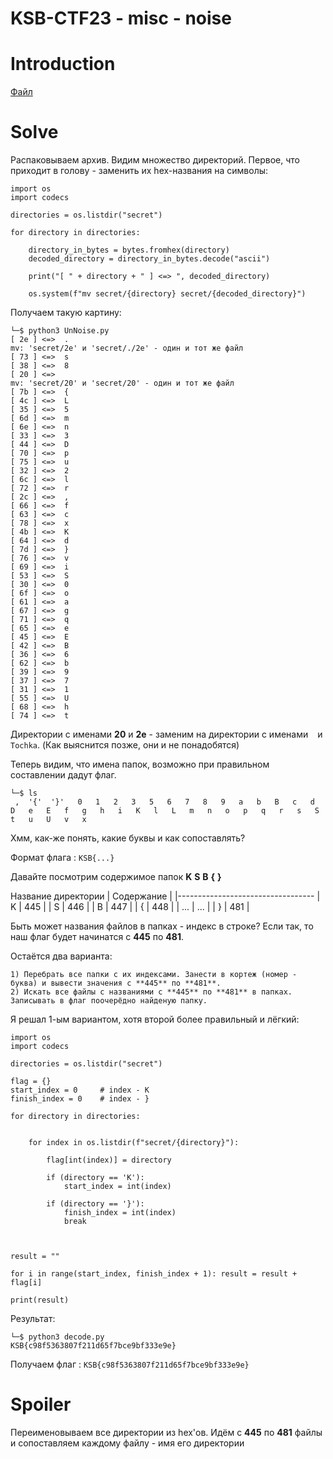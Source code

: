 # KSB-CTF23 - misc - noise


# Introduction

[Файл](files/noise.7z)


# Solve

Распаковываем архив. Видим множество директорий. Первое, что приходит в голову - заменить их hex-названия на символы:

```
import os
import codecs

directories = os.listdir("secret")

for directory in directories:

	directory_in_bytes = bytes.fromhex(directory)
	decoded_directory = directory_in_bytes.decode("ascii")

	print("[ " + directory + " ] <=> ", decoded_directory)

	os.system(f"mv secret/{directory} secret/{decoded_directory}")
```

Получаем такую картину:

```
└─$ python3 UnNoise.py         
[ 2e ] <=>  .
mv: 'secret/2e' и 'secret/./2e' - один и тот же файл
[ 73 ] <=>  s
[ 38 ] <=>  8
[ 20 ] <=>   
mv: 'secret/20' и 'secret/20' - один и тот же файл
[ 7b ] <=>  {
[ 4c ] <=>  L
[ 35 ] <=>  5
[ 6d ] <=>  m
[ 6e ] <=>  n
[ 33 ] <=>  3
[ 44 ] <=>  D
[ 70 ] <=>  p
[ 75 ] <=>  u
[ 32 ] <=>  2
[ 6c ] <=>  l
[ 72 ] <=>  r
[ 2c ] <=>  ,
[ 66 ] <=>  f
[ 63 ] <=>  c
[ 78 ] <=>  x
[ 4b ] <=>  K
[ 64 ] <=>  d
[ 7d ] <=>  }
[ 76 ] <=>  v
[ 69 ] <=>  i
[ 53 ] <=>  S
[ 30 ] <=>  0
[ 6f ] <=>  o
[ 61 ] <=>  a
[ 67 ] <=>  g
[ 71 ] <=>  q
[ 65 ] <=>  e
[ 45 ] <=>  E
[ 42 ] <=>  B
[ 36 ] <=>  6
[ 62 ] <=>  b
[ 39 ] <=>  9
[ 37 ] <=>  7
[ 31 ] <=>  1
[ 55 ] <=>  U
[ 68 ] <=>  h
[ 74 ] <=>  t
```

Директории с именами **20** и **2e** - заменим на директории с именами ` ` и `Tochka`. (Как выяснится позже, они и не понадобятся)

Теперь видим, что имена папок, возможно при правильном составлении дадут флаг.

```
└─$ ls       
 ,  '{'  '}'   0   1   2   3   5   6   7   8   9   a   b   B   c   d   D   e   E   f   g   h   i   K   l   L   m   n   o   p   q   r   s   S   t   u   U   v   x
```

Хмм, как-же понять, какие буквы и как сопоставлять?

Формат флага : `KSB{...}`

Давайте посмотрим содержимое папок **K** **S** **B** **{** **}**

 Название директории | Содержание |
|----------------------------------
|		K  			 |	445		  |
|		S  			 |	446		  |
|		B  			 |	447		  |
|		{  			 |	448		  |
|		...  		 |	...		  |
|		}			 |	481		  |

Быть может названия файлов в папках - индекс в строке? Если так, то наш флаг будет начинатся с **445** по **481**. 

Остаётся два варианта:

	1) Перебрать все папки с их индексами. Занести в кортеж (номер - буква) и вывести значения с **445** по **481**.
	2) Искать все файлы с названиями с **445** по **481** в папках. Записывать в флаг поочерёдно найденую папку.


Я решал 1-ым вариантом, хотя второй более правильный и лёгкий:

```
import os
import codecs

directories = os.listdir("secret")

flag = {}
start_index = 0 	# index - K
finish_index = 0	# index - }

for directory in directories:


	for index in os.listdir(f"secret/{directory}"):

		flag[int(index)] = directory

		if (directory == 'K'): 
			start_index = int(index)

		if (directory == '}'): 
			finish_index = int(index)
			break



result = ""

for i in range(start_index, finish_index + 1): result = result + flag[i]

print(result)
```

Результат:

```
└─$ python3 decode.py 
KSB{c98f5363807f211d65f7bce9bf333e9e}
```




Получаем флаг : `KSB{c98f5363807f211d65f7bce9bf333e9e}` 


# Spoiler

Переименовываем все директории из hex'ов. Идём с **445** по **481** файлы и сопоставляем каждому файлу - имя его директории